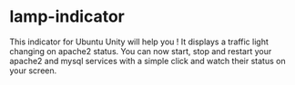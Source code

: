 # lamp-indicator
This indicator for Ubuntu Unity will help you !
It displays a traffic light changing on apache2 status. You can now start, stop and restart your apache2 and mysql services with a simple click and watch their status on your screen.
